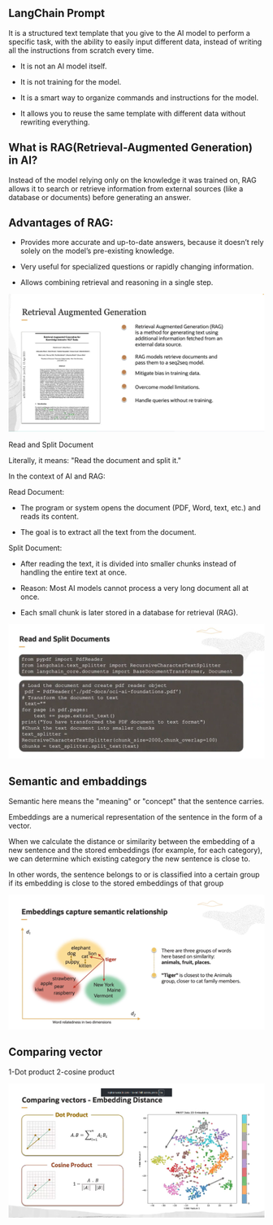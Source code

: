 ## LangChain Prompt 

   It is a structured text template that you give to the AI model to perform a specific task, with the ability to easily input different data, instead of writing all the instructions from scratch every time.

   * It is not an AI model itself.

   * It is not training for the model.

   * It is a smart way to organize commands and instructions for the model.

   * It allows you to reuse the same template with different data without rewriting everything.




## What is RAG(Retrieval-Augmented Generation) in AI?


Instead of the model relying only on the knowledge it was trained on, RAG allows it to search or retrieve information from external sources (like a database or documents) before generating an answer.


## Advantages of RAG:

   * Provides more accurate and up-to-date answers, because it doesn’t rely solely on the model’s pre-existing knowledge.

   * Very useful for specialized questions or rapidly changing information.

   * Allows combining retrieval and reasoning in a single step.



![RAG](../images/rag_ai.png)


Read and Split Document

Literally, it means: "Read the document and split it."

In the context of AI and RAG:

Read Document:

  * The program or system opens the document (PDF, Word, text, etc.) and reads its content.

  * The goal is to extract all the text from the document.

Split Document:

  * After reading the text, it is divided into smaller chunks instead of handling the entire text at once.

  * Reason: Most AI models cannot process a very long document all at once.

  * Each small chunk is later stored in a database for retrieval (RAG).

![RAG](../images/read_split.png)

## Semantic and embaddings

Semantic here means the "meaning" or "concept" that the sentence carries.

Embeddings are a numerical representation of the sentence in the form of a vector.

When we calculate the distance or similarity between the embedding of a new sentence and the stored embeddings (for example, for each category), we can determine which existing category the new sentence is close to.

In other words, the sentence belongs to or is classified into a certain group if its embedding is close to the stored embeddings of that group


![embadding](../images/empadding_semantic.png)



## Comparing vector 
  1-Dot product 
  2-cosine product

![embadding](../images/comparing_vector.png)






